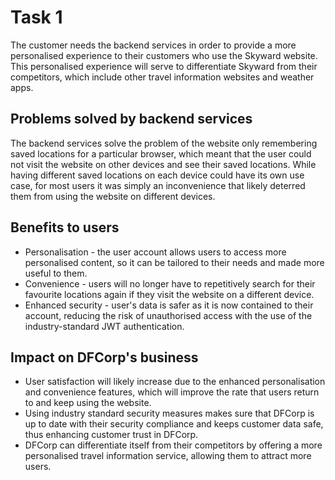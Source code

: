 # Task 1

The customer needs the backend services in order to provide a more personalised experience to their customers who use the Skyward website. This personalised experience will serve to differentiate Skyward from their competitors, which include other travel information websites and weather apps.

## Problems solved by backend services

The backend services solve the problem of the website only remembering saved locations for a particular browser, which meant that the user could not visit the website on other devices and see their saved locations. While having different saved locations on each device could have its own use case, for most users it was simply an inconvenience that likely deterred them from using the website on different devices.

## Benefits to users

- Personalisation - the user account allows users to access more personalised content, so it can be tailored to their needs and made more useful to them.
- Convenience - users will no longer have to repetitively search for their favourite locations again if they visit the website on a different device.
- Enhanced security - user's data is safer as it is now contained to their account, reducing the risk of unauthorised access with the use of the industry-standard JWT authentication.


## Impact on DFCorp's business

- User satisfaction will likely increase due to the enhanced personalisation and convenience features, which will improve the rate that users return to and keep using the website.
- Using industry standard security measures makes sure that DFCorp is up to date with their security compliance and keeps customer data safe, thus enhancing customer trust in DFCorp.
- DFCorp can differentiate itself from their competitors by offering a more personalised travel information service, allowing them to attract more users.
